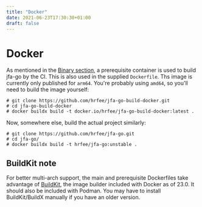 ```yaml
---
title: "Docker"
date: 2021-06-23T17:30:30+01:00
draft: false
---
```


# Docker
As mentioned in the [Binary section](/docs/build/binary), a prerequisite container is used to build jfa-go by the CI. This is also used in the supplied `Dockerfile`. Ths image is currently only published for `arm64`. You're probably using `amd64`, so you'll need to build the image yourself:

```
# git clone https://github.com/hrfee/jfa-go-build-docker.git
# cd jfa-go-build-docker
# docker buildx build -t docker.io/hrfee/jfa-go-build-docker:latest .
```

Now, somewhere else, build the actual project similarly:

```
# git clone https://github.com/hrfee/jfa-go.git
# cd jfa-go/
# docker buildx build -t hrfee/jfa-go:unstable .
```

## BuildKit note
For better multi-arch support, the main and prerequisite Dockerfiles take advantage of [BuildKit](https://docs.docker.com/build/buildkit/), the image builder included with Docker as of 23.0. It should also be included with Podman. You may have to install BuildKit/BuildX manually if you have an older version. 
